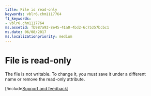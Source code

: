 ```yaml
---
title: File is read-only
keywords: vblr6.chm1117764
f1_keywords:
- vblr6.chm1117764
ms.assetid: fb987a93-8e45-41a0-4bd2-6c75357bcbc1
ms.date: 06/08/2017
ms.localizationpriority: medium
---
```



# File is read-only

The file is not writable. To change it, you must save it under a different name or remove the read-only attribute.

[!include[Support and feedback](~/includes/feedback-boilerplate.md)]